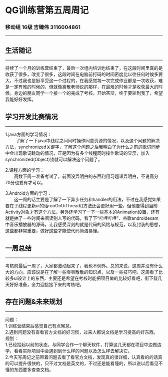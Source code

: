 # QG训练营第五周周记
### 移动组 16级 吉臻伟 3116004861
---
## 生活随记
---
持续了一个月的训练营结束了，最后一次组内培训也结束了，在这段时间里真的是收获了很多，改变了很多，这段时间在电脑前打码的时间密度比以往任何时候多要大，不过我也是挺享受这一个过程的，在我感觉每一次完成作业都是一次收获，难是一定有难的时候的，但就像离散老师说的那样，在最难的时候才是收获最大的时候。身边的朋友同学一个接一个的完成了考核，开始答辩，终于要轮到我了，希望我能好好发挥。
## 学习开发比赛情况
---
1.java方面的学习情况：  
&ensp;&ensp;&nbsp;&nbsp;&nbsp;&nbsp;&nbsp;了解了一下java中线程之间同时操作同意资源的情况，以及这个问题的解决方法，synchronized关键字，了解这个问题之后我明白了为什么之前的歌词同步中会出现歌词跳动的情况，正是因为有多个线程同时操作歌词的显示，加入synchronized(Object)锁就可以解决这个问题了。

2.课程方面的学习：  
&ensp;&ensp;&ensp;&ensp;高数下周一准备考试了，前面没弄明白的东西利用习题课弄明白，不说高分70分也要有才可以。

3.Android方面的学习：  
&ensp;&ensp;&ensp;&ensp;这一周的话主要是了解了一下异步任务和handler的用法，不过在我感觉如果要在子线程更新ui的话runOnUiThread()方法还会更好用一些，但他要得到当前Activity对象才有这个方法。另外还学习了一下一些基本的Animation设置，还有就是抽了一些时间来阅读别人写的代码，看了下“哔哩哔哩”、谷歌androidexam中音乐播放器的源码，让我感受深刻的就是代码的风格与规范，以及封装的思想，这些都非常重要，做好这些才能使代码简洁易懂。

## 一周总结
---
考核前最后一周了，大家都激动起来了，我也不例外。总的来说，这周并没有什么大的方向，应该说是在了解一些零零散散的知识点，以及一些技巧吧，这周看了比较多ui设计上的东西，主要还是希望在考核时能把项目做的比较好看吧，街下载几天好好准备，全力迎接接下来的考核吧。
## 存在问题\&未来规划
---
问题：  
    1.训练营结束后感觉自己有点懈怠。  
    2.遇到问题没有查看官方文档的好习惯，过来人都说文档是学习提高的好东西。  
规划：  
    1.已经拾起以前的状态，与同学合作一个聊天软件，打算这几天都在项目中边做边学，看看实际项目中会遇到到什么样的问题以及怎么样去解决它。  
    2.今天写周记之前带着问题去看了看官方文档，发现真的很详细，认真看的的话真的可以提升很快的，只不过文档是英文的，不过还是能看懂的，所以说以后看见不懂的东西要多查查文档。
